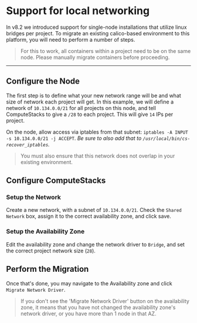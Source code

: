 # Support for local networking

In v8.2 we introduced support for single-node installations that utilize linux bridges per project. To migrate an existing calico-based environment to this platform, you will need to perform a number of steps.

> For this to work, all containers within a project need to be on the same node. Please manually migrate containers before proceeding.


---


## Configure the Node

The first step is to define what your new network range will be and what size of network each project will get. In this example, we will define a network of `10.134.0.0/21` for all projects on this node, and tell ComputeStacks to give a `/28` to each project. This will give `14` IPs per project.

On the node, allow access via iptables from that subnet: `iptables -A INPUT -s 10.134.0.0/21 -j ACCEPT`. _Be sure to also add that to `/usr/local/bin/cs-recover_iptables`._

> You must also ensure that this network does not overlap in your existing environment.


## Configure ComputeStacks

### Setup the Network
Create a new network, with a subnet of `10.134.0.0/21`. Check the `Shared Network` box, assign it to the correct availability zone, and click save.

### Setup the Availability Zone
Edit the availability zone and change the network driver to `Bridge`, and set the correct project network size (`28`).

## Perform the Migration
Once that's done, you may navigate to the Availability zone and click `Migrate Network Driver`.

> If you don't see the 'Migrate Network Driver' button on the availability zone, it means that you have not changed the availability zone's network driver, or you have more than 1 node in that AZ.

